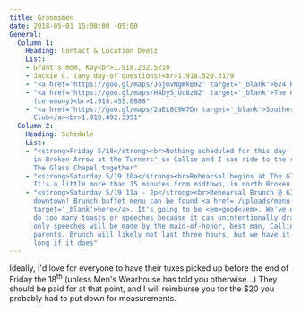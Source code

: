 ```yaml
---
title: Groomsmen
date: 2018-05-01 15:08:00 -05:00
General:
  Column 1:
    Heading: Contact & Location Deetz
    List:
    - Grant's mom, Kay<br>1.918.232.5210
    - Jackie C. (any day-of questions)<br>1.918.520.3179
    - "<a href='https://goo.gl/maps/JojmvNgWkB92' target='_blank'>624 Kitchen</a><br>1.918.779.6333"
    - "<a href='https://goo.gl/maps/H4DySjUc8zN2' target='_blank'>The Glass Chapel</a>
      (ceremony)<br>1.918.455.0888"
    - "<a href='https://goo.gl/maps/2aEL8C9W7Dn target='_blank'>Southern Hills Country
      Club</a><br>1.918.492.3351"
  Column 2:
    Heading: Schedule
    List:
    - "<strong>Friday 5/18</strong><br>Nothing scheduled for this day! I'll be sleeping
      in Broken Arrow at the Turners' so Callie and I can ride to the rehearsal at
      The Glass Chapel together"
    - "<strong>Saturday 5/19 10a</strong><br>Rehearsal begins at The Glass Chapel.
      It's a little more than 15 minutes from midtown, in north Broken Arrow"
    - "<strong>Saturday 5/19 11a - 2p</strong><br>Rehearsal Brunch @ 624 Kitchen in
      downtown! Brunch buffet menu can be found <a href='/uploads/menu--buffet.jpg'
      target='_blank'>here</a>. It's going to be <em>good</em>. We've elected to not
      do too many toasts or speeches because it can unintentionally drag on, SO the
      only speeches will be made by the maid-of-honor, best man, Callie & I, and my
      parents. Brunch will likely not last three hours, but we have it reserved that
      long if it does"
---
```


Ideally, I'd love for everyone to have their tuxes picked up before the end of Friday the 18<sup>th</sup> (unless Men's Wearhouse has told you otherwise…) They should be paid for at that point, and I will reimburse you for the $20 you probably had to put down for measurements.